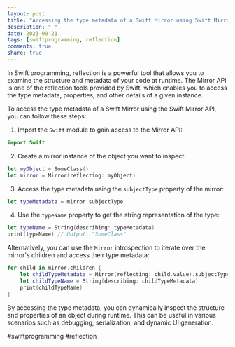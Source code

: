 ```yaml
---
layout: post
title: "Accessing the type metadata of a Swift Mirror using Swift Mirror API"
description: " "
date: 2023-09-21
tags: [swiftprogramming, reflection]
comments: true
share: true
---
```


In Swift programming, reflection is a powerful tool that allows you to examine the structure and metadata of your code at runtime. The Mirror API is one of the reflection tools provided by Swift, which enables you to access the type metadata, properties, and other details of a given instance.

To access the type metadata of a Swift Mirror using the Swift Mirror API, you can follow these steps:

1. Import the `Swift` module to gain access to the Mirror API:

```swift
import Swift
```

2. Create a mirror instance of the object you want to inspect:

```swift
let myObject = SomeClass()
let mirror = Mirror(reflecting: myObject)
```

3. Access the type metadata using the `subjectType` property of the mirror:

```swift
let typeMetadata = mirror.subjectType
```

4. Use the `typeName` property to get the string representation of the type:

```swift
let typeName = String(describing: typeMetadata)
print(typeName) // Output: "SomeClass"
```

Alternatively, you can use the `Mirror` introspection to iterate over the mirror's children and access their type metadata:

```swift
for child in mirror.children {
    let childTypeMetadata = Mirror(reflecting: child.value).subjectType
    let childTypeName = String(describing: childTypeMetadata)
    print(childTypeName)
}
```

By accessing the type metadata, you can dynamically inspect the structure and properties of an object during runtime. This can be useful in various scenarios such as debugging, serialization, and dynamic UI generation.

#swiftprogramming #reflection